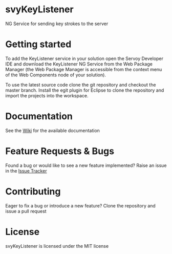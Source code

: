 # svyKeyListener
NG Service for sending key strokes to the server

# Getting started

To add the KeyListener service in your solution open the Servoy Developer IDE and download the KeyListener NG Service from the Web Package Manager (the Web Package Manager is accessible from the context menu of the Web Components node of your solution).

To use the latest source code clone the git repository and checkout the master branch. Install the egit plugin for Eclipse to clone the repository and import the projects into the workspace.

# Documentation

See the [Wiki](https://github.com/Servoy/svyKeyListener/wiki) for the available documentation

# Feature Requests & Bugs

Found a bug or would like to see a new feature implemented? Raise an issue in the [Issue Tracker](https://github.com/Servoy/svyKeyListener/issues)

# Contributing

Eager to fix a bug or introduce a new feature? Clone the repository and issue a pull request

# License

svyKeyListener is licensed under the MIT license
